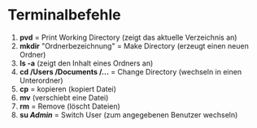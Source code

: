 # Terminalbefehle

1. **pvd** = Print Working Directory (zeigt das aktuelle Verzeichnis an)
2. **mkdir** "Ordnerbezeichnung" = Make Directory (erzeugt einen neuen Ordner)
3. **ls -a** (zeigt den Inhalt eines Ordners an)
4. **cd /Users /Documents /...** = Change Directory (wechseln in einen Unterordner)
5. **cp** = kopieren (kopiert Datei)
6. **mv** (verschiebt eine Datei)
7. **rm** = Remove (löscht Dateien)
8. **su *Admin*** = Switch User (zum angegebenen Benutzer wechseln)
